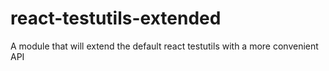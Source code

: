 # react-testutils-extended
A module that will extend the default react testutils with a more convenient API
